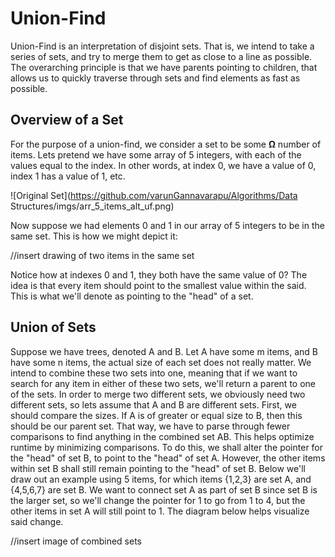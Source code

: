 # Union-Find

Union-Find is an interpretation of disjoint sets. That is, we intend to take a series of sets, and try to merge them to get as close to a line as possible. The overarching principle is that we have parents pointing to children, that allows us to quickly traverse through sets and find elements as fast as possible.

## Overview of a Set
For the purpose of a union-find, we consider a set to be some **Ω** number of items. Lets pretend we have some array of 5 integers, with each of the values equal to the index. In other words, at index 0, we have a value of 0, index 1 has a value of 1, etc.

![Original Set](https://github.com/varunGannavarapu/Algorithms/Data Structures/imgs/arr_5_items_alt_uf.png)

Now suppose we had elements 0 and 1 in our array of 5 integers to be in the same set. This is how we might depict it:

//insert drawing of two items in the same set

Notice how at indexes 0 and 1, they both have the same value of 0? The idea is that every item should point to the smallest value within the said. This is what we'll denote as pointing to the "head" of a set.

## Union of Sets
Suppose we have trees, denoted A and B. Let A have some m items, and B have some n items, the actual size of each set does not really matter. We intend to combine these two sets into one, meaning that if we want to search for any item in either of these two sets, we'll return a parent to one of the sets. In order to merge two different sets, we obviously need two different sets, so lets assume that A and B are different sets. First, we should compare the sizes. If A is of greater or equal size to B, then this should be our parent set. That way, we have to parse through fewer comparisons to find anything in the combined set AB. This helps optimize runtime by minimizing comparisons. To do this, we shall alter the pointer for the "head" of set B, to point to the "head" of set A. 
However, the other items within set B shall still remain pointing to the "head" of set B. Below we'll draw out an example using 5 items, for which items {1,2,3} are set A, and {4,5,6,7} are set B. We want to connect set A as part of set B since set B is the larger set, so we'll change the pointer for 1 to go from 1 to 4, but the other items in set A will still point to 1. The diagram below helps visualize said change.

//insert image of combined sets
